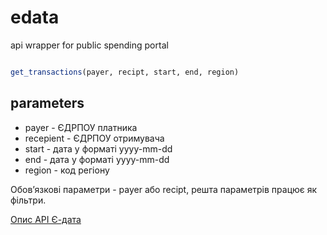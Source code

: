 # edata
api wrapper for public spending portal


```r

get_transactions(payer, recipt, start, end, region)

```

## parameters

* payer - ЄДРПОУ платника  
* recepient - ЄДРПОУ отримувача  
* start - дата у форматі yyyy-mm-dd  
* end - дата у форматі yyyy-mm-dd
* region - код регіону

Обов’язкові параметри - payer або recipt, решта параметрів працює як фільтри.

[Опис API Є-дата](https://confluence.spending.gov.ua/pages/viewpage.action?pageId=5800614&src=contextnavpagetreemode)